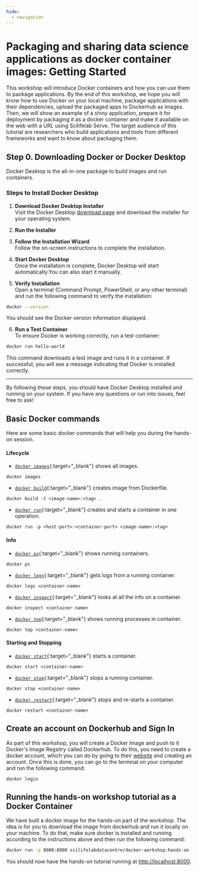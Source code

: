```yaml
---
hide:
  - navigation
---
```

# Packaging and sharing data science applications as docker container images: Getting Started

This workshop will introduce Docker containers and how you can use them to package applications. By the end of this workshop, we hope you will know how to use Docker on your local machine, package applications with their dependencies, upload the packaged apps to Dockerhub as images.
Then, we will show an example of a shiny application, prepare it for deployment by packaging it as a docker container and make it available on the web with a URL using Scilifelab Serve. The target audience of this tutorial are researchers who build applications and tools from different frameworks and want to know about packaging them.

## Step 0. Downloading Docker or Docker Desktop

Docker Desktop is the all-in-one package to build images and run containers.

### Steps to Install Docker Desktop

1. **Download Docker Desktop Installer**  
Visit the Docker Desktop <a href="https://www.docker.com/products/docker-desktop/" target="_blank">download page</a> and download the installer for your operating system.

2. **Run the Installer**  

3. **Follow the Installation Wizard**  
Follow the on-screen instructions to complete the installation.

4. **Start Docker Desktop**  
Once the installation is complete, Docker Desktop will start automatically.You can also start it manually.

5. **Verify Installation**  
Open a terminal (Command Prompt, PowerShell, or any other terminal) and run the following command to verify the installation:
 ```sh
 docker --version
 ```
You should see the Docker version information displayed.

6. **Run a Test Container**  
To ensure Docker is working correctly, run a test container:
 ```sh
 docker run hello-world
 ```
This command downloads a test image and runs it in a container. If successful, you will see a message indicating that Docker is installed correctly.

---

By following these steps, you should have Docker Desktop installed and running on your system. If you have any questions or run into issues, feel free to ask!

## Basic Docker commands

Here are some basic docker commands that will help you during the hands-on session.

#### Lifecycle

* [`docker images`](https://docs.docker.com/engine/reference/commandline/images){:target="_blank"} shows all images.
```console
docker images
```
* [`docker build`](https://docs.docker.com/reference/cli/docker/build-legacy/){:target="_blank"} creates image from Dockerfile.
```console
docker build -t <image-name>:<tag> .
```
* [`docker run`](https://docs.docker.com/engine/reference/commandline/run){:target="_blank"} creates and starts a container in one operation.
```console
docker run -p <host-port>:<container-port> <image-name>:<tag>
```

#### Info

* [`docker ps`](https://docs.docker.com/engine/reference/commandline/ps){:target="_blank"} shows running containers.
```console
docker ps
```
* [`docker logs`](https://docs.docker.com/engine/reference/commandline/logs){:target="_blank"} gets logs from a running container.
```console
docker logs <container-name>
```
* [`docker inspect`](https://docs.docker.com/engine/reference/commandline/inspect){:target="_blank"} looks at all the info on a container.
```console
docker inspect <container-name>
```
* [`docker top`](https://docs.docker.com/engine/reference/commandline/top){:target="_blank"} shows running processes in container.
```console
docker top <container-name> 
```

#### Starting and Stopping

* [`docker start`](https://docs.docker.com/engine/reference/commandline/start){:target="_blank"} starts a container.
```console
docker start <container-name>
```
* [`docker stop`](https://docs.docker.com/engine/reference/commandline/stop){:target="_blank"} stops a running container.
```console
docker stop <container-name>
```
* [`docker restart`](https://docs.docker.com/engine/reference/commandline/restart){:target="_blank"} stops and re-starts a container.
```console
docker restart <container-name>
```


## Create an account on Dockerhub and Sign In

As part of this workshop, you will create a Docker Image and push to it Docker's Image Regsitry called Dockerhub. To do this, you need to create a docker account, which you can do by going to their <a href="https://hub.docker.com/" target="_blank">website</a> and creating an account. Once this is done, you can go to the terminal on your computer and run the following command:

```console
docker login
```

## Running the hands-on workshop tutorial as a Docker Container

We have built a docker image for the hands-on part of the workshop. The idea is for you to download the image from dockerhub and run it locally on your machine. To do that, make sure docker is installed and running according to the instructions above and then run the following command:

 ```bash
 docker run -p 8000:8000 scilifelabdatacentre/docker-workshop:hands-on
 ```

 You should now have the hands-on tutorial running at <a href="http://localhost:8000" target="_blank">http://localhost:8000</a>.